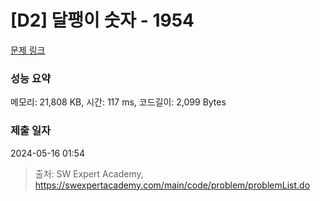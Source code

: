 # [D2] 달팽이 숫자 - 1954 

[문제 링크](https://swexpertacademy.com/main/code/problem/problemDetail.do?contestProbId=AV5PobmqAPoDFAUq) 

### 성능 요약

메모리: 21,808 KB, 시간: 117 ms, 코드길이: 2,099 Bytes

### 제출 일자

2024-05-16 01:54



> 출처: SW Expert Academy, https://swexpertacademy.com/main/code/problem/problemList.do